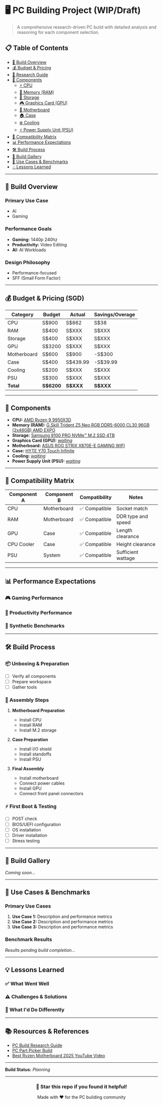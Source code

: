# 🖥️ PC Building Project (WIP/Draft)

> A comprehensive research-driven PC build with detailed analysis and reasoning for each component selection.

## 📋 Table of Contents
- [🎯 Build Overview](#-build-overview)
- [💰 Budget & Pricing](#-budget--pricing-sgd)
- [📝 Research Guide](references/pc-build-research-guide.md)
- [🔧 Components](#-components)
  - [⚡ CPU](components/cpu.md)
  - [🧠 Memory (RAM)](components/ram.md)
  - [💾 Storage](components/storage.md)
  - [🎮 Graphics Card (GPU)](components/gpu.md)
  - [🔌 Motherboard](components/motherboard.md)
  - [🏠 Case](components/case.md)
  - [❄️ Cooling](components/cooling.md)
  - [⚡ Power Supply Unit (PSU)](components/psu.md)
- [🔗 Compatibility Matrix](#-compatibility-matrix)
- [📊 Performance Expectations](#-performance-expectations)
- [🛠️ Build Process](#️-build-process)
- [📸 Build Gallery](#-build-gallery)
- [🎯 Use Cases & Benchmarks](#-use-cases--benchmarks)
- [💡 Lessons Learned](#-lessons-learned)

---

## 🎯 Build Overview

### Primary Use Case
- AI
- Gaming

### Performance Goals
<!-- List your target performance metrics -->
- **Gaming:** 1440p 240hz
- **Productivity:** Video Editing
- **AI:** AI Workloads

### Design Philosophy
<!-- Explain your approach: performance-focused, budget-conscious, aesthetics-first, etc. -->
- Performance-focused
- SFF (Small Form Factor)

---

## 💰 Budget & Pricing (SGD)

| Category | Budget | Actual | Savings/Overage |
|----------|--------|--------|------------------|
| CPU | S$900 | S$862 | S$38 |
| RAM | S$400 | S$XXX | S$XXX |
| Storage | S$400 | S$XXX | S$XXX |
| GPU | S$3200 | S$XXX | S$XXX |
| Motherboard | S$600 | S$900 | -S$300 |
| Case | S$400 | S$439.99 | -S$39.99 |
| Cooling | S$200 | S$XXX | S$XXX |
| PSU | S$300 | S$XXX | S$XXX |
| **Total** | **S$6200** | **S$XXX** | **S$XXX** |

---

## 🔧 Components

- **CPU:** [AMD Ryzen 9 9950X3D](components/cpu.md)
- **Memory (RAM):** [G.Skill Trident Z5 Neo RGB DDR5-6000 CL30 96GB (2x46GB) AMD EXPO](components/ram.md)
- **Storage:** [Samsung 9100 PRO NVMe™ M.2 SSD 4TB](components/storage.md)
- **Graphics Card (GPU):** [*waiting*](components/gpu.md)
- **Motherboard:** [ASUS ROG STRIX X870E-E GAMING WIFI](components/motherboard.md)
- **Case:** [HYTE Y70 Touch Infinite](components/case.md)
- **Cooling:** [*waiting*](components/cooling.md)
- **Power Supply Unit (PSU):** [*waiting*](components/psu.md)

---

## 🔗 Compatibility Matrix

| Component A | Component B | Compatibility | Notes |
|-------------|-------------|---------------|-------|
| CPU | Motherboard | ✅ Compatible | Socket match |
| RAM | Motherboard | ✅ Compatible | DDR type and speed |
| GPU | Case | ✅ Compatible | Length clearance |
| CPU Cooler | Case | ✅ Compatible | Height clearance |
| PSU | System | ✅ Compatible | Sufficient wattage |

---

## 📊 Performance Expectations

### 🎮 Gaming Performance
<!-- Add expected gaming performance metrics -->

### 💼 Productivity Performance
<!-- Add expected productivity performance metrics -->

### 🔧 Synthetic Benchmarks
<!-- Add expected synthetic benchmark scores -->

---

## 🛠️ Build Process

### 📦 Unboxing & Preparation
- [ ] Verify all components
- [ ] Prepare workspace
- [ ] Gather tools

### 🔧 Assembly Steps
1. **Motherboard Preparation**
   - Install CPU
   - Install RAM
   - Install M.2 storage

2. **Case Preparation**
   - Install I/O shield
   - Install standoffs
   - Install PSU

3. **Final Assembly**
   - Install motherboard
   - Connect power cables
   - Install GPU
   - Connect front panel connectors

### ⚡ First Boot & Testing
- [ ] POST check
- [ ] BIOS/UEFI configuration
- [ ] OS installation
- [ ] Driver installation
- [ ] Stress testing

---

## 📸 Build Gallery

<!-- Add images of your build process and final result -->
*Coming soon...*

---

## 🎯 Use Cases & Benchmarks

### Primary Use Cases
1. **Use Case 1:** Description and performance metrics
2. **Use Case 2:** Description and performance metrics
3. **Use Case 3:** Description and performance metrics

### Benchmark Results
<!-- Add actual benchmark results once built -->
*Results pending build completion...*

---

## 💡 Lessons Learned

### ✅ What Went Well
<!-- Document successes and good decisions -->

### ⚠️ Challenges & Solutions
<!-- Document any issues encountered and how they were resolved -->

### 🔄 What I'd Do Differently
<!-- Reflect on alternative choices or improvements -->

---

## 📚 Resources & References

- [PC Build Research Guide](references/pc-build-research-guide.md)
- [PC Part Picker Build](link-to-pcpartpicker)
- [Best Ryzen Motherboard 2025 YouTube Video](https://www.youtube.com/watch?v=VLh3OZ4TTPQ)

---

**Build Status:** *Planning*

---

<div align="center">

### 🌟 Star this repo if you found it helpful!

Made with ❤️ for the PC building community

</div>

